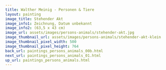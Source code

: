 ```yaml
---
title: Walther Meinig - Personen & Tiere
layout: painting
image_title: Stehender Akt
image_info1: Zeichnung, Datum unbekannt
image_info2: (63,5 x 43 cm)
image_url: assets/images/persons-animals/stehender-akt.jpg
image_thumbnail_url: assets/images/persons-animals/stehender-akt-klein.jpg
image_thumbnail_pixel_width: 500
image_thumbnail_pixel_height: 764
back_url: paintings_persons_animals_00b.html
next_url: paintings_persons_animals_01.html
up_url: paintings_persons_animals.html
---
```

